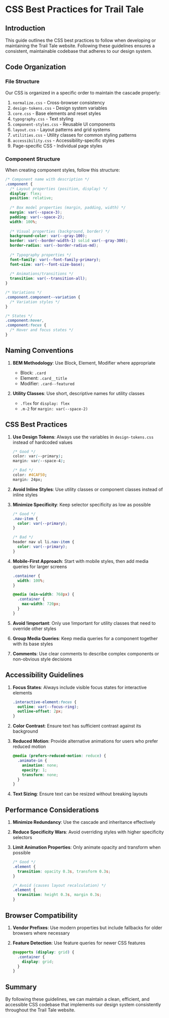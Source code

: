 # CSS Best Practices for Trail Tale

## Introduction

This guide outlines the CSS best practices to follow when developing or maintaining the Trail Tale website. Following these guidelines ensures a consistent, maintainable codebase that adheres to our design system.

## Code Organization

### File Structure

Our CSS is organized in a specific order to maintain the cascade properly:

1. `normalize.css` - Cross-browser consistency
2. `design-tokens.css` - Design system variables
3. `core.css` - Base elements and reset styles
4. `typography.css` - Text styling
5. `component-styles.css` - Reusable UI components
6. `layout.css` - Layout patterns and grid systems
7. `utilities.css` - Utility classes for common styling patterns
8. `accessibility.css` - Accessibility-specific styles
9. Page-specific CSS - Individual page styles

### Component Structure

When creating component styles, follow this structure:

```css
/* Component name with description */
.component {
  /* Layout properties (position, display) */
  display: flex;
  position: relative;
  
  /* Box model properties (margin, padding, width) */
  margin: var(--space-3);
  padding: var(--space-2);
  width: 100%;
  
  /* Visual properties (background, border) */
  background-color: var(--gray-100);
  border: var(--border-width-1) solid var(--gray-300);
  border-radius: var(--border-radius-md);
  
  /* Typography properties */
  font-family: var(--font-family-primary);
  font-size: var(--font-size-base);
  
  /* Animations/transitions */
  transition: var(--transition-all);
}

/* Variations */
.component.component--variation {
  /* Variation styles */
}

/* States */
.component:hover,
.component:focus {
  /* Hover and focus states */
}
```

## Naming Conventions

1. **BEM Methodology**: Use Block, Element, Modifier where appropriate
   - Block: `.card`
   - Element: `.card__title`
   - Modifier: `.card--featured`

2. **Utility Classes**: Use short, descriptive names for utility classes
   - `.flex` for `display: flex`
   - `.m-2` for `margin: var(--space-2)`

## CSS Best Practices

1. **Use Design Tokens**: Always use the variables in `design-tokens.css` instead of hardcoded values
   ```css
   /* Good */
   color: var(--primary);
   margin: var(--space-4);
   
   /* Bad */
   color: #4CAF50;
   margin: 24px;
   ```

2. **Avoid Inline Styles**: Use utility classes or component classes instead of inline styles

3. **Minimize Specificity**: Keep selector specificity as low as possible
   ```css
   /* Good */
   .nav-item {
     color: var(--primary);
   }
   
   /* Bad */
   header nav ul li.nav-item {
     color: var(--primary);
   }
   ```

4. **Mobile-First Approach**: Start with mobile styles, then add media queries for larger screens
   ```css
   .container {
     width: 100%;
   }
   
   @media (min-width: 768px) {
     .container {
       max-width: 720px;
     }
   }
   ```

5. **Avoid !important**: Only use !important for utility classes that need to override other styles

6. **Group Media Queries**: Keep media queries for a component together with its base styles

7. **Comments**: Use clear comments to describe complex components or non-obvious style decisions

## Accessibility Guidelines

1. **Focus States**: Always include visible focus states for interactive elements
   ```css
   .interactive-element:focus {
     outline: var(--focus-ring);
     outline-offset: 2px;
   }
   ```

2. **Color Contrast**: Ensure text has sufficient contrast against its background

3. **Reduced Motion**: Provide alternative animations for users who prefer reduced motion
   ```css
   @media (prefers-reduced-motion: reduce) {
     .animate-in {
       animation: none;
       opacity: 1;
       transform: none;
     }
   }
   ```

4. **Text Sizing**: Ensure text can be resized without breaking layouts

## Performance Considerations

1. **Minimize Redundancy**: Use the cascade and inheritance effectively

2. **Reduce Specificity Wars**: Avoid overriding styles with higher specificity selectors

3. **Limit Animation Properties**: Only animate opacity and transform when possible
   ```css
   /* Good */
   .element {
     transition: opacity 0.3s, transform 0.3s;
   }
   
   /* Avoid (causes layout recalculation) */
   .element {
     transition: height 0.3s, margin 0.3s;
   }
   ```

## Browser Compatibility

1. **Vendor Prefixes**: Use modern properties but include fallbacks for older browsers where necessary

2. **Feature Detection**: Use feature queries for newer CSS features
   ```css
   @supports (display: grid) {
     .container {
       display: grid;
     }
   }
   ```

## Summary

By following these guidelines, we can maintain a clean, efficient, and accessible CSS codebase that implements our design system consistently throughout the Trail Tale website.
